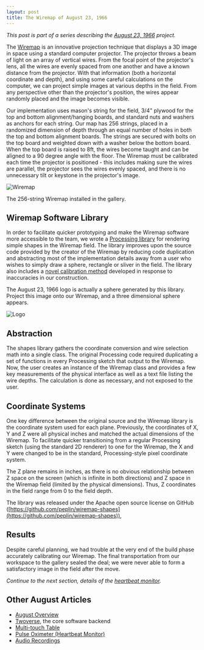 ```yaml
---
layout: post
title: The Wiremap of August 23, 1966
---
```


*This post is part of a series describing the
[August 23, 1966](/2011/05/august23/) project.*

The [Wiremap](http://wiremap.phedhex.com) is an innovative projection technique
that displays a 3D image in space using a standard computer projector. The
projector throws a beam of light on an array of vertical wires. From the focal
point of the projector's lens, all the wires are evenly spaced from one another
and have a known distance from the projector. With that information (both a
horizontal coordinate and depth), and using some careful calculations on the
computer, we can project simple images at various depths in the field. From any
perspective other than the projector's position, the wires appear randomly
placed and the image becomes visible.

Our implementation uses mason's string for the field, 3/4" plywood for the top
and bottom alignment/hanging boards, and standard nuts and washers as anchors
for each string. Our map has 256 strings, placed in a randomized dimension of
depth through an equal number of holes in both the top and bottom alignment
boards. The strings are secured with bolts on the top board and weighted down
with a washer below the bottom board. When the top board is raised to 8ft, the
wires become taught and can be aligned to a 90 degree angle with the floor. The
Wiremap must be calibrated each time the projector is positioned - this includes
making sure the wires are parallel, the projector sees the wires evenly spaced,
and there is no unnecessary tilt or keystone in the projector's image.

![Wiremap](http://things.rhubarbtech.com/images/august23/wiremapconst6.jpg)

The 256-string Wiremap installed in the gallery.

## Wiremap Software Library

In order to facilitate quicker prototyping and make the Wiremap software more
accessible to the team, we wrote a
[Processing library](https://github.com/peplin/wiremap-shapes) for rendering
simple shapes in the Wiremap field. The library improves upon the source code
provided by the creator of the Wiremap by reducing code duplication and
abstracting most of the implementation details away from a user who wishes to
simply draw a sphere, rectangle or sliver in the field. The library also
includes a
[novel calibration method](https://github.com/peplin/wiremap-shapes/blob/master/examples/ManualCalibrator/ManualCalibrator.pde)
developed in response to inaccuracies in our construction.

The August 23, 1966 logo is actually a sphere generated by this library.
Project this image onto our Wiremap, and a three dimensional sphere appears.

![Logo](http://things.rhubarbtech.com/images/august23/august_logo_transp.png)

## Abstraction

The shapes library gathers the coordinate conversion and wire selection math
into a single class. The original Processing code required duplicating a set of
functions in every Processing sketch that output to the Wiremap. Now, the user
creates an instance of the Wiremap class and provides a few key measurements of
the physical interface as well as a text file listing the wire depths. The
calculation is done as necessary, and not exposed to the user.

## Coordinate Systems

One key difference between the original source and the Wiremap library is the
coordinate system used for each plane. Previously, the coordinates of X, Y and
Z were all physical inches and matched the actual dimensions of the Wiremap. To
facilitate quicker transitioning from a regular Processing sketch (using the
standard 2D renderer) to one for the Wiremap, the X and Y were changed to be in
the standard, Processing-style pixel coordinate system.

The Z plane remains in inches, as there is no obvious relationship between Z
space on the screen (which is infinite in both directions) and Z space in the
Wiremap field (limited by the physical dimensions). Thus, Z coordinates in the
field range from 0 to the field depth.

The library was released under the Apache open source license on GitHub
([https://github.com/peplin/wiremap-shapes](https://github.com/peplin/wiremap-shapes)),

## Results

Despite careful planning, we had trouble at the very end of the build phase
accurately calibrating our Wiremap. The final transportation from our workspace
to the gallery sealed the deal; we were never able to form a satisfactory
image in the field after the move.

*Continue to the next section, details of the
[heartbeat monitor](/2011/05/august23-pulse-oximeter/).*

## Other August Articles

* [August Overview](/2011/05/august23/)
* [Twoverse](/2011/05/august23-twoverse/), the core software backend
* [Multi-touch Table](/2011/05/august23-multitouch/)
* [Pulse Oximeter (Heartbeat Monitor)](/2011/05/august23-pulse-oximeter/)
* [Audio Recordings](/2011/05/august23-audio/)
